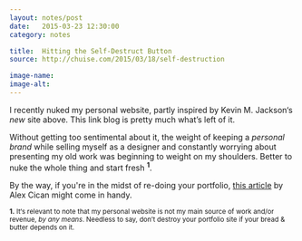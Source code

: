 ```yaml
---
layout: notes/post
date:   2015-03-23 12:30:00
category: notes

title:  Hitting the Self-Destruct Button
source: http://chuise.com/2015/03/18/self-destruction

image-name:
image-alt:
---
```


I recently nuked my personal website, partly inspired by Kevin M. Jackson‘s _new_ site above. This link blog is pretty much what’s left of it.

Without getting too sentimental about it, the weight of keeping a _personal brand_ while selling myself as a designer and constantly worrying about presenting my old work was beginning to weight on my shoulders. Better to nuke the whole thing and start fresh <sup><b>1</b></sup>.

By the way, if you're in the midst of re-doing your portfolio, [this article](http://alexcican.com/post/personal-websites/) by Alex Cican might come in handy.

<sub>**1.** It‘s relevant to note that my personal website is not my main source of work and/or revenue, _by any means_. Needless to say, don’t destroy your portfolio site if your bread & butter depends on it. <i class="twa twa twa-boom"></i> <i class="twa twa twa-boom"></i> <i class="twa twa twa-boom"></i></sub>

